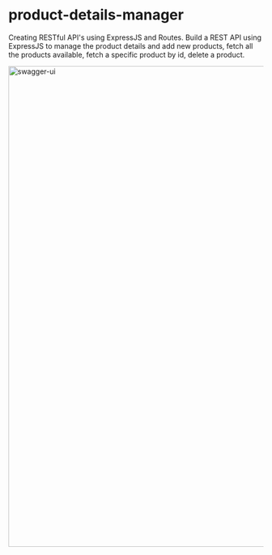 # product-details-manager
Creating RESTful API's using ExpressJS and Routes. Build a REST API using ExpressJS to manage the product details and add new products, fetch all the products available, fetch a specific product by id, delete a product.

<img width="948" alt="swagger-ui" src="https://user-images.githubusercontent.com/86454752/213631067-26e74a56-5a0e-4655-abd3-39aabc5fed7e.PNG">
